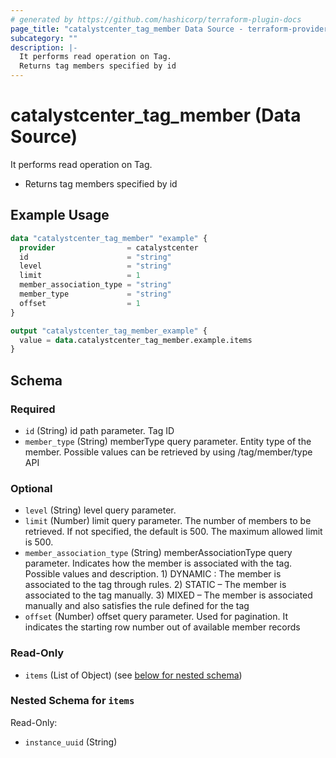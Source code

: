 ```yaml
---
# generated by https://github.com/hashicorp/terraform-plugin-docs
page_title: "catalystcenter_tag_member Data Source - terraform-provider-catalystcenter"
subcategory: ""
description: |-
  It performs read operation on Tag.
  Returns tag members specified by id
---
```


# catalystcenter_tag_member (Data Source)

It performs read operation on Tag.

- Returns tag members specified by id

## Example Usage

```terraform
data "catalystcenter_tag_member" "example" {
  provider                = catalystcenter
  id                      = "string"
  level                   = "string"
  limit                   = 1
  member_association_type = "string"
  member_type             = "string"
  offset                  = 1
}

output "catalystcenter_tag_member_example" {
  value = data.catalystcenter_tag_member.example.items
}
```

<!-- schema generated by tfplugindocs -->
## Schema

### Required

- `id` (String) id path parameter. Tag ID
- `member_type` (String) memberType query parameter. Entity type of the member. Possible values can be retrieved by using /tag/member/type API

### Optional

- `level` (String) level query parameter.
- `limit` (Number) limit query parameter. The number of members to be retrieved. If not specified, the default is 500. The maximum allowed limit is 500.
- `member_association_type` (String) memberAssociationType query parameter. Indicates how the member is associated with the tag. Possible values and description. 1) DYNAMIC : The member is associated to the tag through rules. 2) STATIC – The member is associated to the tag manually. 3) MIXED – The member is associated manually and also satisfies the rule defined for the tag
- `offset` (Number) offset query parameter. Used for pagination. It indicates the starting row number out of available member records

### Read-Only

- `items` (List of Object) (see [below for nested schema](#nestedatt--items))

<a id="nestedatt--items"></a>
### Nested Schema for `items`

Read-Only:

- `instance_uuid` (String)
